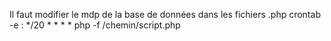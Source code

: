 Il faut modifier le mdp de la base de données dans les fichiers .php
crontab -e :
*/20 * * * * php -f /chemin/script.php

